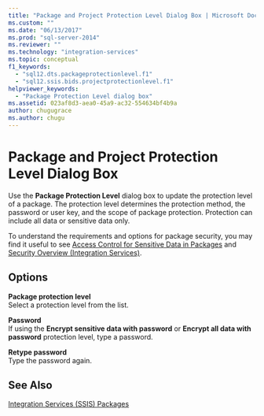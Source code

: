 ```yaml
---
title: "Package and Project Protection Level Dialog Box | Microsoft Docs"
ms.custom: ""
ms.date: "06/13/2017"
ms.prod: "sql-server-2014"
ms.reviewer: ""
ms.technology: "integration-services"
ms.topic: conceptual
f1_keywords: 
  - "sql12.dts.packageprotectionlevel.f1"
  - "sql12.ssis.bids.projectprotectionlevel.f1"
helpviewer_keywords: 
  - "Package Protection Level dialog box"
ms.assetid: 023af8d3-aea0-45a9-ac32-554634bf4b9a
author: chugugrace
ms.author: chugu
---
```

# Package and Project Protection Level Dialog Box
  Use the **Package Protection Level** dialog box to update the protection level of a package. The protection level determines the protection method, the password or user key, and the scope of package protection. Protection can include all data or sensitive data only.  
  
 To understand the requirements and options for package security, you may find it useful to see [Access Control for Sensitive Data in Packages](security/access-control-for-sensitive-data-in-packages.md) and [Security Overview &#40;Integration Services&#41;](security/security-overview-integration-services.md).  
  
## Options  
 **Package protection level**  
 Select a protection level from the list.  
  
 **Password**  
 If using the **Encrypt sensitive data with password** or **Encrypt all data with password** protection level, type a password.  
  
 **Retype password**  
 Type the password again.  
  
## See Also  
 [Integration Services &#40;SSIS&#41; Packages](../../2014/integration-services/integration-services-ssis-packages.md)  
  
  
